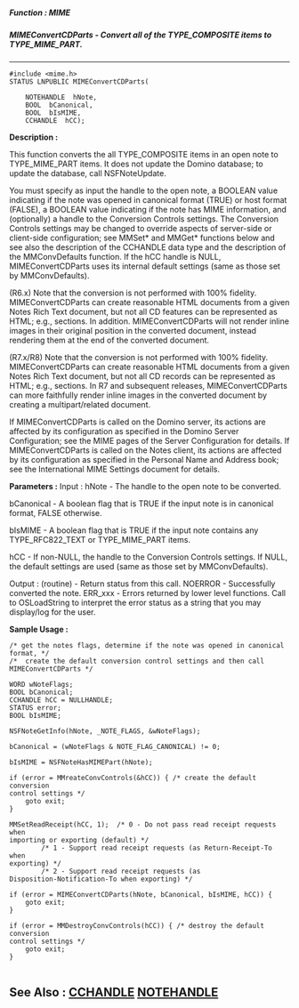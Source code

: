 ##### Function : MIME
##### MIMEConvertCDParts - Convert all of the TYPE_COMPOSITE items to TYPE_MIME_PART.
---
```
#include <mime.h>
STATUS LNPUBLIC MIMEConvertCDParts(

	NOTEHANDLE  hNote,
	BOOL  bCanonical,
	BOOL  bIsMIME,
	CCHANDLE  hCC);
```
**Description :**

This function converts the all TYPE_COMPOSITE items in an open note to 
TYPE_MIME_PART items.    It does not update the Domino database; to update the 
database, call NSFNoteUpdate.

You must specify as input the handle to the open note, a BOOLEAN value 
indicating if the note was opened in canonical format (TRUE) or host format 
(FALSE), a BOOLEAN value indicating if the note has MIME information, and 
(optionally) a handle to the Conversion Controls settings.  The Conversion 
Controls settings may be changed to override aspects of server-side or 
client-side configuration; see MMSet* and MMGet* functions below and see also 
the description of the CCHANDLE data type and the description of the 
MMConvDefaults function.  If the hCC handle is NULL, MIMEConvertCDParts uses 
its internal default settings (same as those set by MMConvDefaults).

(R6.x) Note that the conversion is not performed with 100% fidelity.  
MIMEConvertCDParts can create reasonable HTML documents from a given Notes Rich 
Text document, but not all CD features can be represented as HTML;  e.g., 
sections.  In addition. MIMEConvertCDParts will not render inline images in 
their original position in the converted document, instead rendering them at 
the end of the converted document.

(R7.x/R8) Note that the conversion is not performed with 100% fidelity.  
MIMEConvertCDParts can create reasonable HTML documents from a given Notes Rich 
Text document, but not all CD records can be represented as HTML; e.g., 
sections.  In R7 and subsequent releases, MIMEConvertCDParts can more 
faithfully render inline images in the converted document by creating a 
multipart/related document.

If MIMEConvertCDParts is called on the Domino server, its actions are affected 
by its configuration as specified in the Domino Server Configuration; see the 
MIME pages of the Server Configuration for details.  If MIMEConvertCDParts is 
called on the Notes client, its actions are affected by its configuration as 
specified in the Personal Name and Address book; see the International MIME 
Settings document for details.


**Parameters :**
Input :
hNote  -  The handle to the open note to be converted.

bCanonical  -  A boolean flag that is TRUE if the input note is in canonical format,  FALSE otherwise.

bIsMIME  -  A boolean flag that is TRUE if the input note contains any TYPE_RFC822_TEXT or TYPE_MIME_PART items.

hCC  -  If non-NULL, the handle to the Conversion Controls settings.  If NULL, the default settings are used (same as those set by MMConvDefaults).

Output :
(routine)  -  Return status from this call.
	NOERROR - Successfully converted the note.
	ERR_xxx - Errors returned by lower level functions.  Call to OSLoadString to interpret the error status as a string that you may display/log for the user.




**Sample Usage :**
```
/* get the notes flags, determine if the note was opened in canonical format, */
/*  create the default conversion control settings and then call 
MIMEConvertCDParts */

WORD wNoteFlags;
BOOL bCanonical;
CCHANDLE hCC = NULLHANDLE;
STATUS error;
BOOL bIsMIME;

NSFNoteGetInfo(hNote, _NOTE_FLAGS, &wNoteFlags);

bCanonical = (wNoteFlags & NOTE_FLAG_CANONICAL) != 0;

bIsMIME = NSFNoteHasMIMEPart(hNote);

if (error = MMreateConvControls(&hCC)) { /* create the default conversion 
control settings */
	goto exit;
}

MMSetReadReceipt(hCC, 1);  /* 0 - Do not pass read receipt requests when 
importing or exporting (default) */
	    /* 1 - Support read receipt requests (as Return-Receipt-To when 
exporting) */
	    /* 2 - Support read receipt requests (as 
Disposition-Notification-To when exporting) */

if (error = MIMEConvertCDParts(hNote, bCanonical, bIsMIME, hCC)) {
	goto exit;
}

if (error = MMDestroyConvControls(hCC)) { /* destroy the default conversion 
control settings */
	goto exit;
}


```
**See Also :**
[CCHANDLE](/reference/Data/CCHANDLE)
[NOTEHANDLE](/reference/Data/NOTEHANDLE)
---
